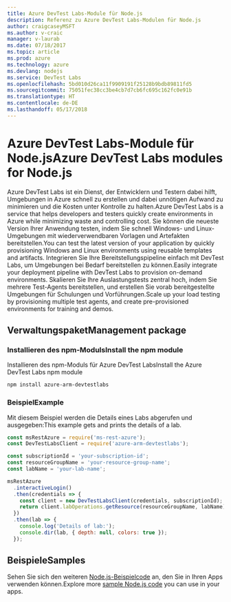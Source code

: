 ```yaml
---
title: Azure DevTest Labs-Module für Node.js
description: Referenz zu Azure DevTest Labs-Modulen für Node.js
author: craigcaseyMSFT
ms.author: v-craic
manager: v-laurab
ms.date: 07/18/2017
ms.topic: article
ms.prod: azure
ms.technology: azure
ms.devlang: nodejs
ms.service: DevTest Labs
ms.openlocfilehash: 5bd010d26ca11f9909191f25128b9bdb89811fd5
ms.sourcegitcommit: 75051fec38cc3be4cb7d7cb6fc695c162fc0e91b
ms.translationtype: HT
ms.contentlocale: de-DE
ms.lasthandoff: 05/17/2018
---
```

# <a name="azure-devtest-labs-modules-for-nodejs"></a><span data-ttu-id="163fb-103">Azure DevTest Labs-Module für Node.js</span><span class="sxs-lookup"><span data-stu-id="163fb-103">Azure DevTest Labs modules for Node.js</span></span>

<span data-ttu-id="163fb-104">Azure DevTest Labs ist ein Dienst, der Entwicklern und Testern dabei hilft, Umgebungen in Azure schnell zu erstellen und dabei unnötigen Aufwand zu minimieren und die Kosten unter Kontrolle zu halten.</span><span class="sxs-lookup"><span data-stu-id="163fb-104">Azure DevTest Labs is a service that helps developers and testers quickly create environments in Azure while minimizing waste and controlling cost.</span></span> <span data-ttu-id="163fb-105">Sie können die neueste Version Ihrer Anwendung testen, indem Sie schnell Windows- und Linux-Umgebungen mit wiederverwendbaren Vorlagen und Artefakten bereitstellen.</span><span class="sxs-lookup"><span data-stu-id="163fb-105">You can test the latest version of your application by quickly provisioning Windows and Linux environments using reusable templates and artifacts.</span></span> <span data-ttu-id="163fb-106">Integrieren Sie Ihre Bereitstellungspipeline einfach mit DevTest Labs, um Umgebungen bei Bedarf bereitstellen zu können.</span><span class="sxs-lookup"><span data-stu-id="163fb-106">Easily integrate your deployment pipeline with DevTest Labs to provision on-demand environments.</span></span> <span data-ttu-id="163fb-107">Skalieren Sie Ihre Auslastungstests zentral hoch, indem Sie mehrere Test-Agents bereitstellen, und erstellen Sie vorab bereitgestellte Umgebungen für Schulungen und Vorführungen.</span><span class="sxs-lookup"><span data-stu-id="163fb-107">Scale up your load testing by provisioning multiple test agents, and create pre-provisioned environments for training and demos.</span></span>

## <a name="management-package"></a><span data-ttu-id="163fb-108">Verwaltungspaket</span><span class="sxs-lookup"><span data-stu-id="163fb-108">Management package</span></span>

### <a name="install-the-npm-module"></a><span data-ttu-id="163fb-109">Installieren des npm-Moduls</span><span class="sxs-lookup"><span data-stu-id="163fb-109">Install the npm module</span></span>

<span data-ttu-id="163fb-110">Installieren des npm-Moduls für Azure DevTest Labs</span><span class="sxs-lookup"><span data-stu-id="163fb-110">Install the Azure DevTest Labs npm module</span></span>

```bash
npm install azure-arm-devtestlabs
```

### <a name="example"></a><span data-ttu-id="163fb-111">Beispiel</span><span class="sxs-lookup"><span data-stu-id="163fb-111">Example</span></span>

<span data-ttu-id="163fb-112">Mit diesem Beispiel werden die Details eines Labs abgerufen und ausgegeben:</span><span class="sxs-lookup"><span data-stu-id="163fb-112">This example gets and prints the details of a lab.</span></span>

```javascript
const msRestAzure = require('ms-rest-azure');
const DevTestLabsClient = require('azure-arm-devtestlabs');

const subscriptionId = 'your-subscription-id';
const resourceGroupName = 'your-resource-group-name';
const labName = 'your-lab-name';

msRestAzure
  .interactiveLogin()
  .then(credentials => {
    const client = new DevTestLabsClient(credentials, subscriptionId);
    return client.labOperations.getResource(resourceGroupName, labName);
  })
  .then(lab => {
    console.log('Details of lab:');
    console.dir(lab, { depth: null, colors: true });
  });


```

## <a name="samples"></a><span data-ttu-id="163fb-113">Beispiele</span><span class="sxs-lookup"><span data-stu-id="163fb-113">Samples</span></span>

<span data-ttu-id="163fb-114">Sehen Sie sich den weiteren [Node.js-Beispielcode](https://azure.microsoft.com/resources/samples/?platform=nodejs) an, den Sie in Ihren Apps verwenden können.</span><span class="sxs-lookup"><span data-stu-id="163fb-114">Explore more [sample Node.js code](https://azure.microsoft.com/resources/samples/?platform=nodejs) you can use in your apps.</span></span>
